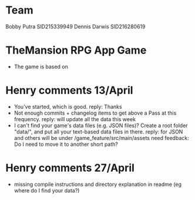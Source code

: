 # Team
Bobby Putra	SID215339949
Dennis Darwis SID216280619

# TheMansion RPG App Game
- The game is based on 

# Henry comments 13/April
- You've started, which is good. reply: Thanks
- Not enough commits + changelog items to get above a Pass at this frequency. reply: will update all the data this week
- I can't find your game's data files (e.g. JSON files)? Create a root folder "data/", and put all your text-based data files in there.
reply: for JSON and others will be under /game_feature/src/main/assets
need feedback: Do I need to move it to another short path?

# Henry comments 27/April
- missing compile instructions and directory explanation in readme (eg where do I find your data?)
